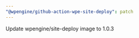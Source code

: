```yaml
---
"@wpengine/github-action-wpe-site-deploy": patch
---
```


Update wpengine/site-deploy image to 1.0.3
